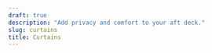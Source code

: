 ```yaml
---
draft: true
description: "Add privacy and comfort to your aft deck."
slug: curtains
title: Curtains
---
```

